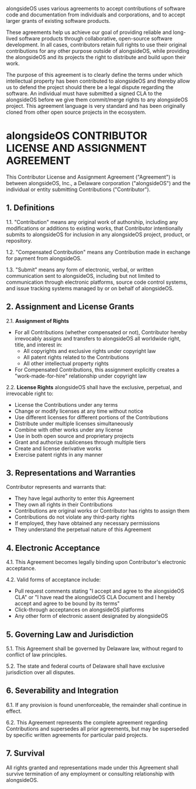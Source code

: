 alongsideOS uses various agreements to accept contributions of software code and documentation from individuals and corporations, and to accept larger grants of existing software products.

These agreements help us achieve our goal of providing reliable and long-lived software products through collaborative, open-source software development. In all cases, contributors retain full rights to use their original contributions for any other purpose outside of alongsideOS, while providing the alongsideOS and its projects the right to distribute and build upon their work.

The purpose of this agreement is to clearly define the terms under which intellectual property has been contributed to alongsideOS and thereby allow us to defend the project should there be a legal dispute regarding the software. An individual must have submitted a signed CLA to the alongsideOS before we give them commit/merge rights to any alongsideOS project. This agreement language is very standard and has been originally cloned from other open source projects in the ecosystem. 

# alongsideOS CONTRIBUTOR LICENSE AND ASSIGNMENT AGREEMENT

This Contributor License and Assignment Agreement ("Agreement") is between alongsideOS, Inc., a Delaware corporation ("alongsideOS") and the individual or entity submitting Contributions ("Contributor").

## 1. Definitions

1.1. "Contribution" means any original work of authorship, including any modifications or additions to existing works, that Contributor intentionally submits to alongsideOS for inclusion in any alongsideOS project, product, or repository.

1.2. "Compensated Contribution" means any Contribution made in exchange for payment from alongsideOS.

1.3. "Submit" means any form of electronic, verbal, or written communication sent to alongsideOS, including but not limited to communication through electronic platforms, source code control systems, and issue tracking systems managed by or on behalf of alongsideOS.

## 2. Assignment and License Grants

2.1. **Assignment of Rights**
   - For all Contributions (whether compensated or not), Contributor hereby irrevocably assigns and transfers to alongsideOS all worldwide right, title, and interest in:
     - All copyrights and exclusive rights under copyright law
     - All patent rights related to the Contributions
     - All other intellectual property rights
   - For Compensated Contributions, this assignment explicitly creates a "work-made-for-hire" relationship under copyright law

2.2. **License Rights**
   alongsideOS shall have the exclusive, perpetual, and irrevocable right to:
   - License the Contributions under any terms
   - Change or modify licenses at any time without notice
   - Use different licenses for different portions of the Contributions
   - Distribute under multiple licenses simultaneously
   - Combine with other works under any license
   - Use in both open source and proprietary projects
   - Grant and authorize sublicenses through multiple tiers
   - Create and license derivative works
   - Exercise patent rights in any manner

## 3. Representations and Warranties

Contributor represents and warrants that:
- They have legal authority to enter this Agreement
- They own all rights in their Contributions
- Contributions are original works or Contributor has rights to assign them
- Contributions do not violate any third-party rights
- If employed, they have obtained any necessary permissions
- They understand the perpetual nature of this Agreement

## 4. Electronic Acceptance

4.1. This Agreement becomes legally binding upon Contributor's electronic acceptance.

4.2. Valid forms of acceptance include:
- Pull request comments stating "I accept and agree to the alongsideOS CLA" or "I have read the alongsideOS CLA Document and I hereby accept and agree to be bound by its terms"
- Click-through acceptances on alongsideOS platforms
- Any other form of electronic assent designated by alongsideOS

## 5. Governing Law and Jurisdiction

5.1. This Agreement shall be governed by Delaware law, without regard to conflict of law principles.

5.2. The state and federal courts of Delaware shall have exclusive jurisdiction over all disputes.

## 6. Severability and Integration

6.1. If any provision is found unenforceable, the remainder shall continue in effect.

6.2. This Agreement represents the complete agreement regarding Contributions and supersedes all prior agreements, but may be superseded by specific written agreements for particular paid projects.

## 7. Survival

All rights granted and representations made under this Agreement shall survive termination of any employment or consulting relationship with alongsideOS.
